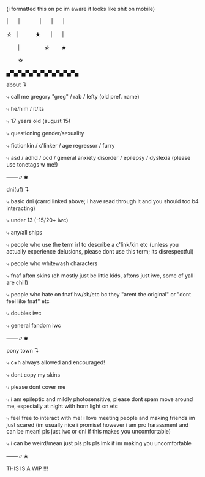 (i formatted this on pc im aware it looks like shit on mobile)

|ㅤㅤ|ㅤㅤㅤㅤ|ㅤㅤ|ㅤㅤ|
 
 ☆ㅤ|ㅤㅤㅤ ★ㅤㅤ|ㅤㅤ|

ㅤㅤ |ㅤㅤㅤㅤㅤ☆ㅤㅤ ★
  
  ㅤㅤ ☆
    

▄▀▄▀▄▀▄▀▄▀▄▀▄▀▄▀▄▀▄

about ↴

⤷ call me gregory "greg" / rab / lefty (old pref. name)

⤷ he/him / it/its

⤷ 17 years old (august 15)

⤷ questioning gender/sexuality

⤷ fictionkin / c'linker / age regressor / furry

⤷ asd / adhd / ocd / general anxiety disorder / epilepsy / dyslexia (please use tonetags w me!)

───〃★

dni(uf) ↴

⤷ basic dni (carrd linked above; i have read through it and you should too b4 interacting)

⤷ under 13 (-15/20+ iwc)

⤷ any/all ships

⤷ people who use the term irl to describe a c'link/kin etc (unless you actually experience delusions, please dont use this term; its disrespectful)

⤷ people who whitewash characters

⤷ fnaf afton skins (eh mostly just bc little kids, aftons just iwc, some of yall are chill)

⤷ people who hate on fnaf hw/sb/etc bc they "arent the original" or "dont feel like fnaf" etc

⤷ doubles iwc

⤷ general fandom iwc

───〃★

pony town ↴

⤷ c+h always allowed and encouraged!

⤷ dont copy my skins

⤷ please dont cover me

⤷ i am epileptic and mildly photosensitive, please dont spam move around me, especially at night with horn light on etc

⤷ feel free to interact with me! i love meeting people and making friends im just scared (im usually nice i promise! however i am pro harassment and can be mean! pls just iwc or dni if this makes you uncomfortable)

⤷ i can be weird/mean just pls pls pls lmk if im making you uncomfortable

───〃★

THIS IS A WIP !!!







